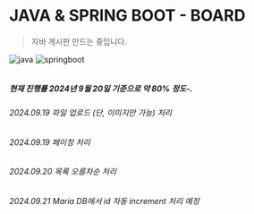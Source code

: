 # JAVA & SPRING BOOT - BOARD
> 자바 게시판 만드는 중입니다.

![java](https://img.shields.io/badge/Java-ED8B00?style=for-the-badge&logo=openjdk&logoColor=white)
![springboot](	https://img.shields.io/badge/Spring-6DB33F?style=for-the-badge&logo=spring&logoColor=white)

######

##### 현재 진행률 2024년 9월 20일 기준으로 약 80% 정도-.

###### 2024.09.19 파일 업로드 (단, 이미지만 가능) 처리
###### 2024.09.19 페이칭 처리
###### 2024.09.20 목록 오름차순 처리
###### 2024.09.21 Maria DB에서 id 자동 increment 처리 예정
